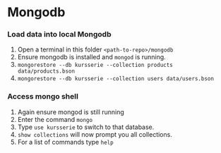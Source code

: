 # Mongodb

### Load data into local Mongodb
1. Open a terminal in this folder `<path-to-repo>/mongodb`
2. Ensure mongodb is installed and `mongod` is running.
3. `mongorestore --db kursserie --collection products data/products.bson`
4. `mongorestore --db kursserie --collection users data/users.bson`

### Access mongo shell
1. Again ensure mongod is still running
2. Enter the command `mongo`
3. Type `use kursserie` to switch to that database.
4. `show collections` will now prompt you all collections.
5. For a list of commands type `help`

